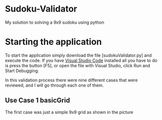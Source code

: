 # Sudoku-Validator
My solution to solving a 9x9 sudoku using python

# Starting the application

To start the application simply download the file [sudokuValidator.py] and execute the code. If you have [Visual Studio Code]( https://code.visualstudio.com/) installed all you have to do is press the button [F5], or open the file with Visual Studio, click Run and Start Debugging.

In this validation process there were nine different cases that were reviewed, and I will go through each one of them.

## Use Case 1 basicGrid

The first case was just a simple 9x9 grid as shown in the picture
